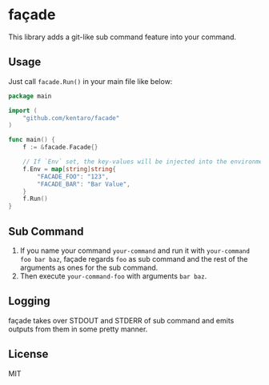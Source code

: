 # façade

This library adds a git-like sub command feature into your command.

## Usage

Just call `facade.Run()` in your main file like below:

```go
package main

import (
	"github.com/kentaro/facade"
)

func main() {
	f := &facade.Facade{}

	// If `Env` set, the key-values will be injected into the environment variables which affects sub command.
	f.Env = map[string]string{
		"FACADE_FOO": "123",
		"FACADE_BAR": "Bar Value",
	}
	f.Run()
}
```

## Sub Command

1. If you name your command `your-command` and run it with `your-command foo bar baz`, façade regards `foo` as sub command and the rest of the arguments as ones for the sub command.
2. Then execute `your-command-foo` with arguments `bar baz`.

## Logging

façade takes over STDOUT and STDERR of sub command and emits outputs from them in some pretty manner.

## License

MIT
